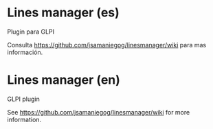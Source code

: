 # Lines manager (es)
Plugin para GLPI



Consulta https://github.com/jsamaniegog/linesmanager/wiki para mas información.


# Lines manager (en)
GLPI plugin



See https://github.com/jsamaniegog/linesmanager/wiki for more information.
